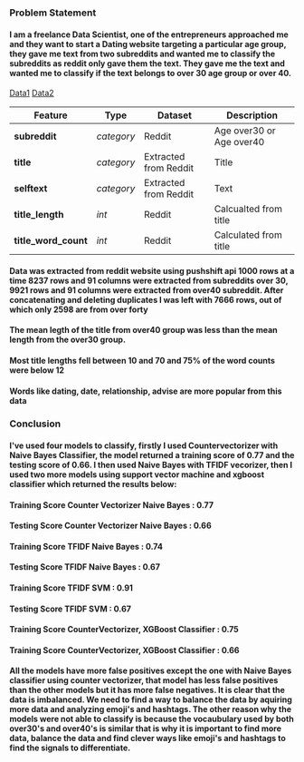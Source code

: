 ### Problem Statement

#### I am a freelance Data Scientist, one of the entrepreneurs approached me and they want to start a Dating website targeting a particular age group, they gave me text from two subreddits and wanted me to classify the subreddits as reddit only gave them the text. They gave me the text and wanted me to classify if the text belongs to over 30 age group or over 40.


[Data1](https://www.reddit.com/r/datingoverthirty/)
[Data2](https://www.reddit.com/r/datingoverforty/)

|Feature|Type|Dataset|Description|
|---|---|---|---|
|**subreddit**|*category*|Reddit|Age over30 or Age over40|
|**title**|*category*|Extracted from Reddit|Title|
|**selftext**|*category*|Extracted from Reddit|Text|
|**title_length**|*int*|Reddit|Calcualted from title|
|**title_word_count**|*int*|Reddit|Calculated from title|

#### Data was extracted from reddit website using pushshift api 1000 rows at a time 8237 rows and 91 columns were extracted from subreddits over 30, 9921 rows and 91 columns were extracted from over40 subreddit. After concatenating and deleting duplicates I was left with 7666 rows, out of which only 2598 are from over forty

#### The mean legth of the title from over40 group  was less than the mean length from the over30 group.

#### Most title lengths fell between 10 and 70 and 75% of the word counts were below 12
#### Words like dating, date, relationship, advise are more popular from this data

### Conclusion

#### I've used four models to classify, firstly I used Countervectorizer with Naive Bayes Classifier, the model returned a training score of 0.77 and the testing score of 0.66. I then used Naive Bayes with TFIDF vecorizer, then I used two more models using support vector machine and xgboost classifier which returned the results below:


#### Training Score Counter Vectorizer Naive Bayes : 0.77
#### Testing Score Counter Vectorizer Naive Bayes : 0.66


#### Training Score TFIDF Naive Bayes : 0.74
#### Testing Score TFIDF Naive Bayes : 0.67

#### Training Score TFIDF SVM : 0.91
#### Testing Score TFIDF SVM : 0.67

#### Training Score CounterVectorizer, XGBoost Classifier : 0.75
#### Training Score CounterVectorizer, XGBoost Classifier : 0.66



#### All the models have more false positives except the one with Naive Bayes classifier using counter vectorizer, that model has less false positives than the other models but it has more false negatives. It is clear that the data is imbalanced. We need to find a way to balance the data by aquiring more data and analyzing emoji's and hashtags. The other reason why the models were not able to classify is because the vocaubulary used by both over30's and over40's is similar that is why it is important to find more data, balance the data and find clever ways like emoji's and hashtags to find the signals to differentiate.